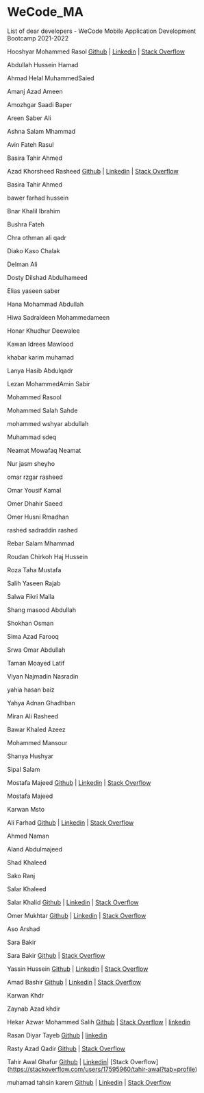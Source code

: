 # WeCode_MA

List of dear developers - WeCode Mobile Application Development Bootcamp 2021-2022

Hooshyar Mohammed Rasol [Github](https://github.com/hooshyar) | [Linkedin](https://www.linkedin.com/in/hooshyar/) | [Stack Overflow](https://stackoverflow.com/users/10622449/hooshyar)

Abdullah Hussein Hamad

Ahmad Helal MuhammedSaied

Amanj Azad Ameen

Amozhgar Saadi Baper

Areen Saber Ali

Ashna Salam Mhammad

Avin Fateh Rasul

Basira Tahir Ahmed

Azad Khorsheed Rasheed [Github](https://github.com/azadlinavay) |  [Linkedin](https://www.linkedin.com/in/azad-linavay-6b291520b/) | [Stack Overflow](https://stackoverflow.com/users/10904019/azad-linavay) 

Basira Tahir Ahmed 

bawer farhad hussein

Bnar Khalil Ibrahim

Bushra Fateh

Chra othman ali qadr

Diako Kaso Chalak

Delman Ali

Dosty Dilshad Abdulhameed

Elias yaseen saber

Hana Mohammad Abdullah

Hiwa Sadraldeen Mohammedameen

Honar Khudhur Deewalee

Kawan Idrees Mawlood

khabar karim muhamad

Lanya Hasib Abdulqadr

Lezan MohammedAmin Sabir

Mohammed Rasool

Mohammed Salah Sahde

mohammed wshyar abdullah

Muhammad sdeq

Neamat Mowafaq Neamat

Nur jasm sheyho

omar rzgar rasheed

Omar Yousif Kamal

Omer Dhahir Saeed

Omer Husni Rmadhan

rashed sadraddin rashed

Rebar Salam Mhammad

Roudan Chirkoh Haj Hussein

Roza Taha Mustafa

Salih Yaseen Rajab

Salwa Fikri Malla

Shang masood Abdullah

Shokhan Osman

Sima Azad Farooq

Srwa Omar Abdullah

Taman Moayed Latif

Viyan Najmadin Nasradin

yahia hasan baiz

Yahya Adnan Ghadhban

Miran Ali Rasheed

Bawar Khaled Azeez

Mohammed Mansour

Shanya Hushyar

Sipal Salam


Mostafa Majeed [Github]( https://github.com/mstafamajid) |  [Linkedin](https://www.linkedin.com/in/mustafa-majid-166327224) | [Stack Overflow](https://stackoverflow.com/users/17595137/mustafa-majid) 

Mostafa Majeed

Karwan Msto

Ali Farhad [Github](https://github.com/1-Ali-1/) |  [Linkedin](https://www.linkedin.com/in/ali-farhad-90b4b8198) | [Stack Overflow](https://stackoverflow.com/users/14529397/alifarhad-ali) 

Ahmed Naman

Aland Abdulmajeed

Shad Khaleed

Sako Ranj

Salar Khaleed

Salar Khalid [Github](https://github.com/salarpro) |  [Linkedin](https://www.linkedin.com/in/salar-pro-13b970120/) | [Stack Overflow](https://stackoverflow.com/users/5862126/salar-pro) 

Omer Mukhtar   [Github](https://github.com/omerrmukhtarr) |  [Linkedin](https://www.linkedin.com/in/omer-mukhtar-950b951b7/) | [Stack Overflow](https://stackoverflow.com/users/17595096/omer-mukhtar?tab=profile)
 
Aso Arshad

Sara Bakir

Sara Bakir [Github](https://github.com/Sarahbakr) | [Stack Overflow](https://stackoverflow.com/users/17628902/sarah-bakr) 

Yassin Hussein [Github](https://github.com/Yassin-H-Rassul) | [Linkedin](https://www.linkedin.com/in/yassin-rassul/) | [Stack Overflow](https://stackoverflow.com/users/13059311/yassin-h-rassul)

Amad Bashir  [Github](https://github.com/amad-a96) |  [Linkedin](https://www.linkedin.com/in/amad-bashir-615026227) | [Stack Overflow](https://stackoverflow.com/users/17595120/amad-bashir)

Karwan Khdr

Zaynab Azad khdir

Hekar Azwar Mohammed Salih [Github](https://github.com/HekarAMohammad) | [Stack Overflow](https://stackoverflow.com/users/13974543/hekar-azwar-mohemmad-salih) | [linkedin](https://www.linkedin.com/in/hekar-azwar-mohammed-salih-579a601a6/)

Rasan Diyar Tayeb [Github](https://github.com/titan-ui) | [linkedin](https://stackoverflow.com/users/17604539/titan-ui)

Rasty Azad Qadir [Github](https://github.com/RastyIT97) | [Stack Overflow](https://stackoverflow.com/users/16274767/rasty-azad) 

Tahir Awal Ghafur [Github](https://github.com/tatosoll) |  [Linkedin](https://www.linkedin.com/in/tahir-awal-490651201/)| [Stack Overflow] (https://stackoverflow.com/users/17595960/tahir-awal?tab=profile)

muhamad tahsin karem  [Github](https://github.com/muhamad3) |  [Linkedin](https://www.linkedin.com/in/muhamad-tahsin-29b80a1a9) | [Stack Overflow](https://stackoverflow.com/users/14649300/muhamad-tahsin) 




